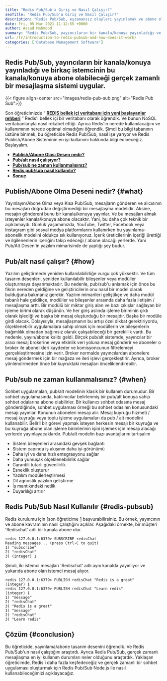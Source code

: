```yaml
---
title: "Redis Pub/Sub'a Giriş ve Nasıl Çalışır?" 
seoTitle: "Redis Pub/Sub'a Giriş ve Nasıl Çalışır?" 
description: "Redis Pub/Sub, eşzamansız olayları yayınlamak ve abone olmak için bağımsız uygulamalar için esnek, güvenilir, gerçek zamanlı bir mesajlaşma hizmetidir." 
date: Fri, 05 Mar 2021 11:12:55 +0000
author: Assad Mahmood
summary: "Redis Pub/Sub, yayıncıların bir kanala/konuya yayınladığı ve birkaç istemcinin bu kanala/konuya abone olabileceği gerçek zamanlı bir mesajlaşma sistemi uygular." 
url: /tr/introduction-to-redis-pubsub-and-how-does-it-work/
categories: ['Database Management Software']
---
```


## Redis Pub/Sub, yayıncıların bir kanala/konuya yayınladığı ve birkaç istemcinin bu kanala/konuya abone olabileceği gerçek zamanlı bir mesajlaşma sistemi uygular.

{{< figure align=center src="images/redis-pub-sub.png" alt="Redis Pub Sub">}}

Son öğreticimizde “ **[REDIS bellek içi veritabanı için yeni başlayanlar rehberi][1]** ” Redis'i bellek içi bir veritabanı olarak öğrendik. Ve bunun NoSQL veritabanlarıyla nasıl rekabet ettiği. Ayrıca Redis'in nerede kullanılacağını ve kullanımının nerede optimal olmadığını öğrendik. Şimdi bu bilgi tabanının üstüne binmek, bu öğreticide Redis Pub/Sub, nasıl işe yarıyor ve Redis Publish/Abone Sisteminin en iyi kullanımı hakkında bilgi edineceğiz. Başlayalım.
* **[Publish/Abone Olası Desen nedir?][2]** 
* **[Pub/alt nasıl çalışıyor?][3]** 
* **[Pub/sub ne zaman kullanmalısınız?][4]** 
* **[Redis pub/sub nasıl kullanılır?][5]** 
* **[Sonuç][6]** 

## Publish/Abone Olma Deseni nedir? {#what}

Yayınlayın/Abone Olma veya Kısa Pub/Sub, mesajların gönderen ve alıcısının bu mesajları doğrudan değiştirmediği bir mesajlaşma modelidir. Aksine, mesajın göndereni bunu bir kanala/konuya yayınlar. Ve bu mesajları almak isteyenler kanala/konuya abone olacaktır. Yani, bu daha çok teknik bir açıklamaydı. Günlük yaşamımızda, YouTube, Twitter, Facebook veya Instagram gibi sosyal medya platformlarını kullanırken bu yayınlama-abonelik modelini oldukça sık kullanıyoruz. İçerik üreticilerinin içeriği ürettiği ve ilgilenenlerin içeriğini takip edeceği / abone olacağı yerlerde. Yani Pub/Alt Desen'in yazılım mimarisinde de yaptığı şey budur.

## Pub/alt nasıl çalışır? {#how}

Yazılım geliştirmede yeniden kullanılabilirliğe vurgu çok yüksektir. Ve tüm tasarım desenleri, yeniden kullanılabilir bileşenler veya modüller oluşturmaya dayanmaktadır. Bu nedenle, pub/sub'u anlamak için önce bu fikrin nereden geldiğine ve geliştiricilerin onu nasıl bir model olarak bulduğuna bakmanız gerekir.
Yazılım mimarileri geliştikçe ve daha modül tabanlı hale geldikçe, modüller ve bileşenler arasında daha fazla iletişim / mesajlaşma arttı. Bir modülü bir miktar giriş alan ve bazı çıkışlar sağlayan bir işleme birimi olarak düşünün. Ve her giriş aslında işleme biriminin çıktı olarak işlediği ve başka bir mesaj oluşturduğu bir mesajdır. Başka bir modüle girdi olacak. Dolayısıyla, mesajlaşmanın bu artışı özel dikkat gerektiriyordu, ölçeklenebilir uygulamalara sahip olmak için modüllerin ve bileşenlerin bağımlılık olmadan bağımsız olarak çalışabileceği bir gereklilik vardı. Bu nedenle, yayın/abone kalıbı geldi.
Birçok pub/alt sistemde, yayıncılar bir aracı mesaj brokerine veya etkinlik veri yoluna mesaj gönderir ve aboneler o broker ile abonelikleri kaydeder ve komisyoncunun filtrelemeyi gerçekleştirmesine izin verir. Broker normalde yayıncılardan abonelere mesaj göndermek için bir mağaza ve ileri işlevi gerçekleştirir. Ayrıca, broker yönlendirmeden önce bir kuyruktaki mesajları önceliklendirebilir.

## **Pub/sub ne zaman kullanmalısınız?** {#when}

Sohbet uygulamaları, pub/alt modelinin klasik bir kullanım durumudur. Bir sohbet uygulamasında, katılımcılar belirlenmiş bir pub/alt konuya sahip sohbet odalarına abone olabilirler. Bir kullanıcı sohbet odasına mesaj gönderdiğinde, sohbet uygulaması örneği bu sohbet odasının konusundaki mesajı yayınlar. Konunun aboneleri mesajı alır.
Mesaj kuyruğu hizmeti / mesaj kuyruğu veya toplu işleme uygulamaları da pub / alt modelini kullanabilir. Belirli bir görevi yapmak isteyen herkesin mesajı bir kuyruğa ve bu kuyruğa abone olan işleme birimlerinin işini işlemek için mesajı alacağı yerlerde yayınlayacaklardır.
Pub/alt modelin bazı avantajlarını tartışalım
  * Sistem bileşenleri arasındaki gevşek bağlantı
  * Sistem çapında iş akışının daha iyi görünümü
  * Daha iyi ve daha hızlı entegrasyonu sağlar
  * Daha yumuşak ölçeklenebilirlik sağlar
  * Garantili tutarlı güvenilirlik
  * Esneklik oluşturur
  * Yazılım modülerleştirmesi
  * Dil agnostik yazılım geliştirme
  * İş mantıkındaki netlik
  * Duyarlılığı artırır

## Redis Pub/Sub Nasıl Kullanılır {#redis-pubsub}

Redis kurulumu için [son öğreticime [1] başvurabilirsiniz. Bu örnek, yayıncının ve abone kavramının nasıl çalıştığını açıklar. Aşağıdaki örnekte, bir müşteri 'Redischat' adlı bir kanala abone olur.
```
redis 127.0.0.1:6379> SUBSCRIBE redisChat  
Reading messages... (press Ctrl-C to quit) 
1) "subscribe" 
2) "redisChat" 
3) (integer) 1 
```
Şimdi, iki istemci mesajları 'Redischat' adlı aynı kanalda yayınlıyor ve yukarıda abone olan istemci mesaj alıyor.
```
redis 127.0.0.1:6379> PUBLISH redisChat "Redis is a great"  
(integer) 1  
redis 127.0.0.1:6379> PUBLISH redisChat "Learn redis"  
(integer) 1   
1) "message" 
2) "redisChat" 
3) "Redis is a great" 
1) "message" 
2) "redisChat" 
3) "Learn redis" 

```

## Çözüm {#conclusion}

Bu öğreticide, yayınlama/abone tasarım desenini öğrendik. Ve Redis Pub/Sub'un nasıl çalıştığını araştırdı. Ayrıca Redis Pub/Sub, gerçek zamanlı mesajlaşma en iyi kullanım durumları neler olduğunu araştırdık. Yaklaşan öğreticimde, Redis'i daha fazla keşfedeceğiz ve gerçek zamanlı bir sohbet uygulaması oluşturmak için Redis Pub/Sub Node.js ile nasıl kullanabileceğimizi açıklayacağız.



[1]: https://blog.containerize.com/database-management-software/a-beginners-guide-to-redis-in-memory-database/
[2]: #what
[3]: #how
[4]: #when
[5]: #redis-pubsub
[6]: #conclusion

